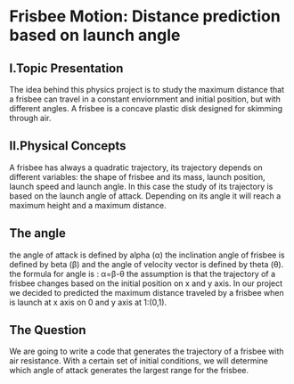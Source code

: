 # Frisbee Motion: Distance prediction based on launch angle

## I.Topic Presentation

The idea behind this physics project is to study the maximum distance that a frisbee can travel in a constant enviornment and initial position, but with different angles. A frisbee is a concave plastic disk designed for skimming through air.
## II.Physical Concepts

A frisbee has always a quadratic trajectory, its trajectory depends on different variables: the shape of frisbee and its mass, launch position, launch speed and launch angle. In this case the study of its trajectory is based on the launch angle of attack. Depending on its angle it will reach a maximum height and a maximum distance.

## The angle

the angle of attack is defined by alpha (α) the inclination angle of frisbee is defined by beta (β) and the angle of velocity vector is defined by theta (θ). the formula for angle is : α=β-θ
the assumption is that the trajectory of a frisbee changes based on the initial position on x and y axis. In our project we decided to predicted the maximum distance traveled by a frisbee when is launch at x axis on 0 and y axis at 1:(0,1).

## The Question

We are going to write a code that generates the trajectory of a frisbee with air resistance. With a certain set of initial conditions, we will determine which angle of attack generates the largest range for the frisbee.
